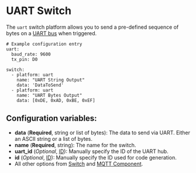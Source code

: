 # UART Switch

The `uart` switch platform allows you to send a pre-defined sequence of bytes on a [UART bus](https://esphomelib.com/esphomeyaml/components/uart.html) when triggered.

```
# Example configuration entry
uart:
  baud_rate: 9600
  tx_pin: D0

switch:
  - platform: uart
    name: "UART String Output"
    data: 'DataToSend'
  - platform: uart
    name: "UART Bytes Output"
    data: [0xDE, 0xAD, 0xBE, 0xEF]
```

## Configuration variables:

- **data** (**Required**, string or list of bytes): The data to send via UART. Either an ASCII string or a list of bytes.
- **name** (**Required**, string): The name for the switch.
- **uart_id** (*Optional*, [ID](https://esphomelib.com/esphomeyaml/guides/configuration-types.html#config-id)): Manually specify the ID of the UART hub.
- **id** (*Optional*, [ID](https://esphomelib.com/esphomeyaml/guides/configuration-types.html#config-id)): Manually specify the ID used for code generation.
- All other options from [Switch](https://esphomelib.com/esphomeyaml/components/switch/index.html#config-switch) and [MQTT Component](https://esphomelib.com/esphomeyaml/components/mqtt.html#config-mqtt-component).